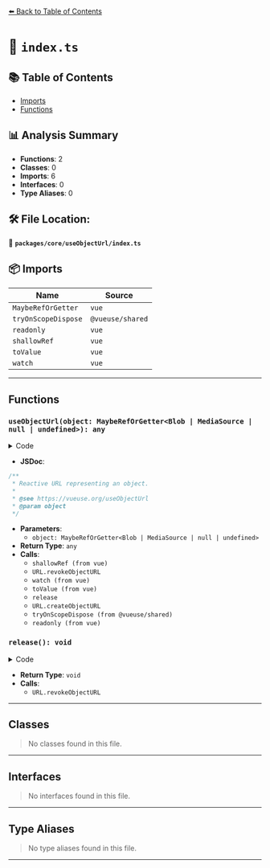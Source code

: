 [⬅️ Back to Table of Contents](../../../index.md)

# 📄 `index.ts`

## 📚 Table of Contents

- [Imports](#imports)
- [Functions](#functions)

## 📊 Analysis Summary

- **Functions**: 2
- **Classes**: 0
- **Imports**: 6
- **Interfaces**: 0
- **Type Aliases**: 0

## 🛠️ File Location:
📂 **`packages/core/useObjectUrl/index.ts`**

## 📦 Imports

| Name | Source |
|------|--------|
| `MaybeRefOrGetter` | `vue` |
| `tryOnScopeDispose` | `@vueuse/shared` |
| `readonly` | `vue` |
| `shallowRef` | `vue` |
| `toValue` | `vue` |
| `watch` | `vue` |


---

## Functions

### `useObjectUrl(object: MaybeRefOrGetter<Blob | MediaSource | null | undefined>): any`

<details><summary>Code</summary>

```ts
export function useObjectUrl(object: MaybeRefOrGetter<Blob | MediaSource | null | undefined>) {
  const url = shallowRef<string | undefined>()

  const release = () => {
    if (url.value)
      URL.revokeObjectURL(url.value)

    url.value = undefined
  }

  watch(
    () => toValue(object),
    (newObject) => {
      release()

      if (newObject)
        url.value = URL.createObjectURL(newObject)
    },
    { immediate: true },
  )

  tryOnScopeDispose(release)

  return readonly(url)
}
```
</details>

- **JSDoc**:
```ts
/**
 * Reactive URL representing an object.
 *
 * @see https://vueuse.org/useObjectUrl
 * @param object
 */
```

- **Parameters**:
  - `object: MaybeRefOrGetter<Blob | MediaSource | null | undefined>`
- **Return Type**: `any`
- **Calls**:
  - `shallowRef (from vue)`
  - `URL.revokeObjectURL`
  - `watch (from vue)`
  - `toValue (from vue)`
  - `release`
  - `URL.createObjectURL`
  - `tryOnScopeDispose (from @vueuse/shared)`
  - `readonly (from vue)`
### `release(): void`

<details><summary>Code</summary>

```ts
() => {
    if (url.value)
      URL.revokeObjectURL(url.value)

    url.value = undefined
  }
```
</details>

- **Return Type**: `void`
- **Calls**:
  - `URL.revokeObjectURL`

---

## Classes

> No classes found in this file.


---

## Interfaces

> No interfaces found in this file.


---

## Type Aliases

> No type aliases found in this file.


---
